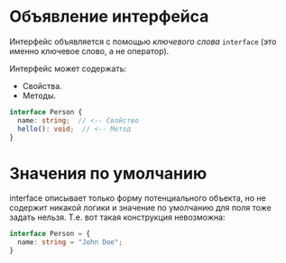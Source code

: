 # Объявление интерфейса

Интерфейс объявляется с помощью *ключевого слова* `interface` (это именно ключевое слово, а не оператор).

Интерфейс может содержать:
* Свойства.
* Методы.

```typescript
interface Person {
  name: string;  // <-- Свойство
  hello(): void;  // <-- Метод
}
```

# Значения по умолчанию

interface описывает только форму потенциального объекта, но не содержит никакой логики и значение по умолчанию для поля тоже задать нельзя. Т.е. вот такая конструкция невозможна:

```typescript
interface Person = {
  name: string = "John Doe";
}
```

